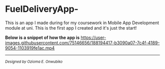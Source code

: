 # FuelDeliveryApp-

This is an app I made during for my coursework in Mobile App Development module at uni. 
This is the first app I created and it's just the start!



**Below is a snippet of how the app is**
https://user-images.githubusercontent.com/75146656/188194417-b3090a07-7c4f-4189-9054-1103919fe1ac.mp4
__________________________________________________

<sub>_Designed by Ozioma E. Onwubiko_</sub>
